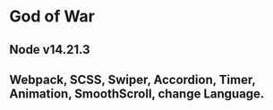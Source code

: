 # God of War

## Node v14.21.3

## Webpack, SCSS, Swiper, Accordion, Timer, Animation, SmoothScroll, change Language.
